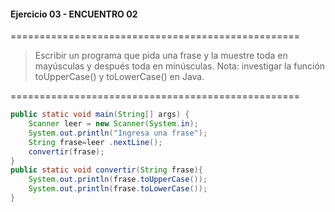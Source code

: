 #### Ejercicio 03 - ENCUENTRO 02
==================================================
> Escribir un programa que pida una frase y la muestre toda en mayúsculas y después toda en minúsculas. Nota: investigar la función toUpperCase() y toLowerCase() en Java.

==================================================
```java
public static void main(String[] args) {
    Scanner leer = new Scanner(System.in);
    System.out.println("Ingresa una frase");
    String frase=leer .nextLine();
    convertir(frase);
}
public static void convertir(String frase){
    System.out.println(frase.toUpperCase());
    System.out.println(frase.toLowerCase());
}
```
